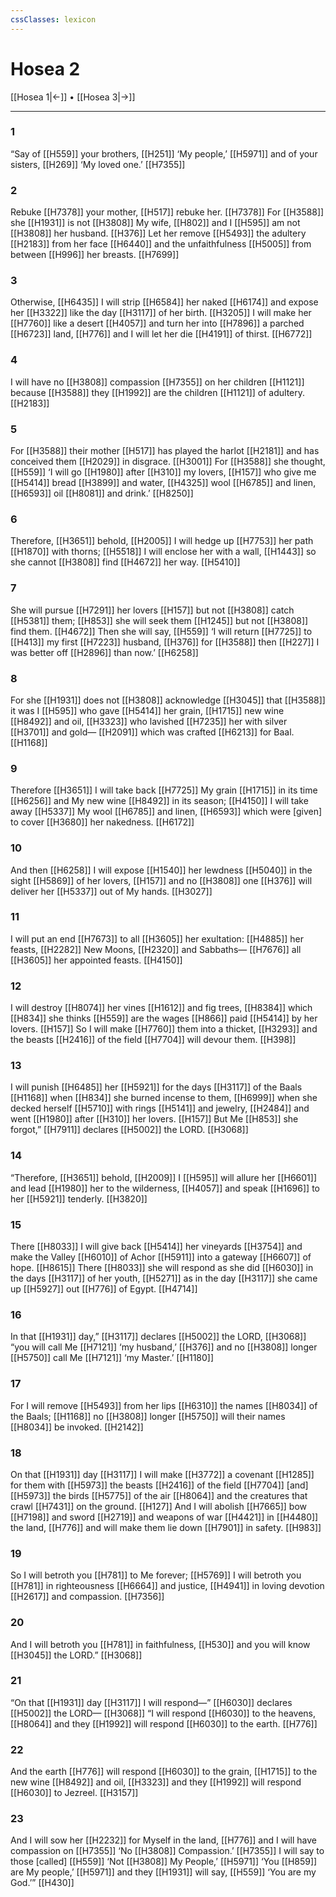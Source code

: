 ```yaml
---
cssClasses: lexicon
---
```


# Hosea 2

[[Hosea 1|←]] • [[Hosea 3|→]]

---

### 1
“Say of [[H559]] your brothers, [[H251]] ‘My people,’ [[H5971]] and of your sisters, [[H269]] ‘My loved one.’ [[H7355]]

### 2
Rebuke [[H7378]] your mother, [[H517]] rebuke her. [[H7378]] For [[H3588]] she [[H1931]] is not [[H3808]] My wife, [[H802]] and I [[H595]] am not [[H3808]] her husband. [[H376]] Let her remove [[H5493]] the adultery [[H2183]] from her face [[H6440]] and the unfaithfulness [[H5005]] from between [[H996]] her breasts. [[H7699]]

### 3
Otherwise, [[H6435]] I will strip [[H6584]] her naked [[H6174]] and expose her [[H3322]] like the day [[H3117]] of her birth. [[H3205]] I will make her [[H7760]] like a desert [[H4057]] and turn her into [[H7896]] a parched [[H6723]] land, [[H776]] and I will let her die [[H4191]] of thirst. [[H6772]]

### 4
I will have no [[H3808]] compassion [[H7355]] on her children [[H1121]] because [[H3588]] they [[H1992]] are the children [[H1121]] of adultery. [[H2183]]

### 5
For [[H3588]] their mother [[H517]] has played the harlot [[H2181]] and has conceived them [[H2029]] in disgrace. [[H3001]] For [[H3588]] she thought, [[H559]] ‘I will go [[H1980]] after [[H310]] my lovers, [[H157]] who give me [[H5414]] bread [[H3899]] and water, [[H4325]] wool [[H6785]] and linen, [[H6593]] oil [[H8081]] and drink.’ [[H8250]]

### 6
Therefore, [[H3651]] behold, [[H2005]] I will hedge up [[H7753]] her path [[H1870]] with thorns; [[H5518]] I will enclose her with a wall, [[H1443]] so she cannot [[H3808]] find [[H4672]] her way. [[H5410]]

### 7
She will pursue [[H7291]] her lovers [[H157]] but not [[H3808]] catch [[H5381]] them; [[H853]] she will seek them [[H1245]] but not [[H3808]] find them. [[H4672]] Then she will say, [[H559]] ‘I will return [[H7725]] to [[H413]] my first [[H7223]] husband, [[H376]] for [[H3588]] then [[H227]] I was better off [[H2896]] than now.’ [[H6258]]

### 8
For she [[H1931]] does not [[H3808]] acknowledge [[H3045]] that [[H3588]] it was I [[H595]] who gave [[H5414]] her  grain, [[H1715]] new wine [[H8492]] and oil, [[H3323]] who lavished [[H7235]] her  with silver [[H3701]] and gold— [[H2091]] which was crafted [[H6213]] for Baal. [[H1168]]

### 9
Therefore [[H3651]] I will take back [[H7725]] My grain [[H1715]] in its time [[H6256]] and My new wine [[H8492]] in its season; [[H4150]] I will take away [[H5337]] My wool [[H6785]] and linen, [[H6593]] which were [given] to cover [[H3680]] her nakedness. [[H6172]]

### 10
And then [[H6258]] I will expose [[H1540]] her lewdness [[H5040]] in the sight [[H5869]] of her lovers, [[H157]] and no [[H3808]] one [[H376]] will deliver her [[H5337]] out of My hands. [[H3027]]

### 11
I will put an end [[H7673]] to all [[H3605]] her exultation: [[H4885]] her feasts, [[H2282]] New Moons, [[H2320]] and Sabbaths— [[H7676]] all [[H3605]] her appointed feasts. [[H4150]]

### 12
I will destroy [[H8074]] her vines [[H1612]] and fig trees, [[H8384]] which [[H834]] she thinks [[H559]] are the wages [[H866]] paid [[H5414]] by her lovers. [[H157]] So I will make [[H7760]] them into a thicket, [[H3293]] and the beasts [[H2416]] of the field [[H7704]] will devour them. [[H398]]

### 13
I will punish [[H6485]] her [[H5921]] for the days [[H3117]] of the Baals [[H1168]] when [[H834]] she burned incense to them, [[H6999]] when she decked herself [[H5710]] with rings [[H5141]] and jewelry, [[H2484]] and went [[H1980]] after [[H310]] her lovers. [[H157]] But Me [[H853]] she forgot,” [[H7911]] declares [[H5002]] the LORD. [[H3068]]

### 14
“Therefore, [[H3651]] behold, [[H2009]] I [[H595]] will allure her [[H6601]] and lead [[H1980]] her to the wilderness, [[H4057]] and speak [[H1696]] to her [[H5921]] tenderly. [[H3820]]

### 15
There [[H8033]] I will give back [[H5414]] her vineyards [[H3754]] and make the Valley [[H6010]] of Achor [[H5911]] into a gateway [[H6607]] of hope. [[H8615]] There [[H8033]] she will respond as she did [[H6030]] in the days [[H3117]] of her youth, [[H5271]] as in the day [[H3117]] she came up [[H5927]] out [[H776]] of Egypt. [[H4714]]

### 16
In that [[H1931]] day,” [[H3117]] declares [[H5002]] the LORD, [[H3068]] “you will call Me [[H7121]] ‘my husband,’ [[H376]] and no [[H3808]] longer [[H5750]] call Me [[H7121]] ‘my Master.’ [[H1180]]

### 17
For I will remove [[H5493]] from her lips [[H6310]] the names [[H8034]] of the Baals; [[H1168]] no [[H3808]] longer [[H5750]] will their names [[H8034]] be invoked. [[H2142]]

### 18
On that [[H1931]] day [[H3117]] I will make [[H3772]] a covenant [[H1285]] for them  with [[H5973]] the beasts [[H2416]] of the field [[H7704]] [and] [[H5973]] the birds [[H5775]] of the air [[H8064]] and the creatures that crawl [[H7431]] on the ground. [[H127]] And I will abolish [[H7665]] bow [[H7198]] and sword [[H2719]] and weapons of war [[H4421]] in [[H4480]] the land, [[H776]] and will make them lie down [[H7901]] in safety. [[H983]]

### 19
So I will betroth you [[H781]] to Me  forever; [[H5769]] I will betroth you [[H781]] in righteousness [[H6664]] and justice, [[H4941]] in loving devotion [[H2617]] and compassion. [[H7356]]

### 20
And I will betroth you [[H781]] in faithfulness, [[H530]] and you will know [[H3045]] the LORD.” [[H3068]]

### 21
“On that [[H1931]] day [[H3117]] I will respond—” [[H6030]] declares [[H5002]] the LORD— [[H3068]] “I will respond [[H6030]] to the heavens, [[H8064]] and they [[H1992]] will respond [[H6030]] to the earth. [[H776]]

### 22
And the earth [[H776]] will respond [[H6030]] to the grain, [[H1715]] to the new wine [[H8492]] and oil, [[H3323]] and they [[H1992]] will respond [[H6030]] to Jezreel. [[H3157]]

### 23
And I will sow her [[H2232]] for Myself  in the land, [[H776]] and I will have compassion on [[H7355]] ‘No [[H3808]] Compassion.’ [[H7355]] I will say to those [called] [[H559]] ‘Not [[H3808]] My People,’ [[H5971]] ‘You [[H859]] are My people,’ [[H5971]] and they [[H1931]] will say, [[H559]] ‘You are my God.’” [[H430]]

